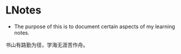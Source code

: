 # LNotes
- The purpose of this is to document certain aspects of my learning notes.

书山有路勤为径，学海无涯苦作舟。
